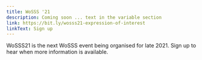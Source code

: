 ```yaml
---
title: WoSSS '21 
description: Coming soon ... text in the variable section
link: https://bit.ly/wosss21-expression-of-interest
linkText: Sign up
---
```

WoSSS21 is the next WoSSS event being organised for late 2021. Sign up to hear when more information is available.
